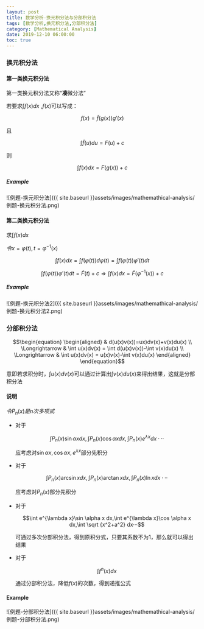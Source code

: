 ```yaml
---
layout: post
title: 数学分析-换元积分法与分部积分法
tags: [数学分析,换元积分法,分部积分法]
category: [Mathematical Analysis]
date: 2019-12-10 06:00:00
toc: true
---
```


### 换元积分法

#### 第一类换元积分法

第一类换元积分法又称“**凑**微分法”

若要求$\int f(x)dx$ ,$f(x)$可以写成：

$$f(x)=\widetilde{f}(g(x))g'(x)$$

且

$$\int \widetilde{f}(u)du=F(u)+c$$

则

$$\int f(x)dx=F(g(x))+c$$

##### Example

![例题-换元积分法]({{ site.baseurl }}assets/images/mathemathical-analysis/例题-换元积分法.png)

#### 第二类换元积分法

求$\int f(x)dx$

$令x=\varphi(t),t=\varphi^{-1}(x)$

$$\int f(x)dx=\int f(\varphi(t))d\varphi(t)=\int f(\varphi(t))\varphi'(t)dt$$

$$\int f(\varphi(t))\varphi'(t)dt=\widetilde{F}(t)+c\Longrightarrow \int f(x)dx = \widetilde{F}(\varphi^{-1}(x))+c$$

##### Example

![例题-换元积分法2]({{ site.baseurl }}assets/images/mathemathical-analysis/例题-换元积分法2.png)

### 分部积分法

$$\begin{equation} \begin{aligned} & d(u(x)v(x))=ux)dv(x)+v(x)du(x) \\ \Longrightarrow & \int u(x)dv(x) = \int d(u(x)v(x))-\int v(x)du(x) \\ \Longrightarrow & \int u(x)dv(x) = u(x)v(x)-\int v(x)du(x) \end{aligned} \end{equation}$$

意即若求积分时，$\int u(x)dv(x)$可以通过计算出$\int v(x)du(x)$来得出结果，这就是分部积分法

#### 说明

$令P_n(x)是n次多项式$

- 对于

  $$\int P_n(x)\sin \alpha x dx,\int P_n(x)\cos \alpha x dx,\int P_n(x)e^{\lambda x} dx···$$

  应考虑对$\sin \alpha x,\cos \alpha x,e^{\lambda x}$部分先积分

- 对于

  $$\int P_n(x)\arcsin x dx,\int P_n(x)\arctan x dx,\int P_n(x)\ln x dx···$$

  应考虑对$P_n(x)$部分先积分

- 对于

  $$\int e^{\lambda x}\sin \alpha x dx,\int e^{\lambda x}\cos \alpha x dx,\int \sqrt {x^2+a^2} dx···$$

  可通过多次分部积分法，得到原积分式，只要其系数不为1，那么就可以得出结果

- 对于

  $$\int f^n(x)dx$$

  通过分部积分法，降低$f(x)$的次数，得到递推公式

#### Example

![例题-分部积分法]({{ site.baseurl }}assets/images/mathemathical-analysis/例题-分部积分法.png)